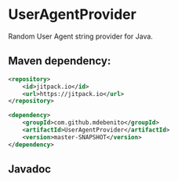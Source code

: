 # UserAgentProvider
Random User Agent string provider for Java.

## Maven dependency:

```xml
<repository>
    <id>jitpack.io</id>
    <url>https://jitpack.io</url>
</repository>
```
```xml
<dependency>
    <groupId>com.github.mdebenito</groupId>
    <artifactId>UserAgentProvider</artifactId>
    <version>master-SNAPSHOT</version>
</dependency>
```

## Javadoc

